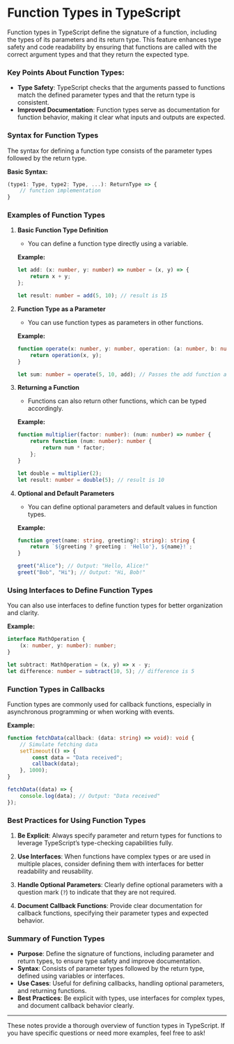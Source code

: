 # Function Types in TypeScript

Function types in TypeScript define the signature of a function, including the types of its parameters and its return type. This feature enhances type safety and code readability by ensuring that functions are called with the correct argument types and that they return the expected type.

### Key Points About Function Types:

- **Type Safety**: TypeScript checks that the arguments passed to functions match the defined parameter types and that the return type is consistent.
- **Improved Documentation**: Function types serve as documentation for function behavior, making it clear what inputs and outputs are expected.

### Syntax for Function Types

The syntax for defining a function type consists of the parameter types followed by the return type. 

**Basic Syntax:**
```typescript
(type1: Type, type2: Type, ...): ReturnType => {
    // function implementation
}
```

### Examples of Function Types

1. **Basic Function Type Definition**
   - You can define a function type directly using a variable.

   **Example:**
   ```typescript
   let add: (x: number, y: number) => number = (x, y) => {
       return x + y;
   };

   let result: number = add(5, 10); // result is 15
   ```

2. **Function Type as a Parameter**
   - You can use function types as parameters in other functions.

   **Example:**
   ```typescript
   function operate(x: number, y: number, operation: (a: number, b: number) => number): number {
       return operation(x, y);
   }

   let sum: number = operate(5, 10, add); // Passes the add function as an argument
   ```

3. **Returning a Function**
   - Functions can also return other functions, which can be typed accordingly.

   **Example:**
   ```typescript
   function multiplier(factor: number): (num: number) => number {
       return function (num: number): number {
           return num * factor;
       };
   }

   let double = multiplier(2);
   let result: number = double(5); // result is 10
   ```

4. **Optional and Default Parameters**
   - You can define optional parameters and default values in function types.

   **Example:**
   ```typescript
   function greet(name: string, greeting?: string): string {
       return `${greeting ? greeting : 'Hello'}, ${name}!`;
   }

   greet("Alice"); // Output: "Hello, Alice!"
   greet("Bob", "Hi"); // Output: "Hi, Bob!"
   ```

### Using Interfaces to Define Function Types

You can also use interfaces to define function types for better organization and clarity.

**Example:**
```typescript
interface MathOperation {
    (x: number, y: number): number;
}

let subtract: MathOperation = (x, y) => x - y;
let difference: number = subtract(10, 5); // difference is 5
```

### Function Types in Callbacks

Function types are commonly used for callback functions, especially in asynchronous programming or when working with events.

**Example:**
```typescript
function fetchData(callback: (data: string) => void): void {
    // Simulate fetching data
    setTimeout(() => {
        const data = "Data received";
        callback(data);
    }, 1000);
}

fetchData((data) => {
    console.log(data); // Output: "Data received"
});
```

### Best Practices for Using Function Types

1. **Be Explicit**: Always specify parameter and return types for functions to leverage TypeScript’s type-checking capabilities fully.

2. **Use Interfaces**: When functions have complex types or are used in multiple places, consider defining them with interfaces for better readability and reusability.

3. **Handle Optional Parameters**: Clearly define optional parameters with a question mark (`?`) to indicate that they are not required.

4. **Document Callback Functions**: Provide clear documentation for callback functions, specifying their parameter types and expected behavior.

### Summary of Function Types

- **Purpose**: Define the signature of functions, including parameter and return types, to ensure type safety and improve documentation.
- **Syntax**: Consists of parameter types followed by the return type, defined using variables or interfaces.
- **Use Cases**: Useful for defining callbacks, handling optional parameters, and returning functions.
- **Best Practices**: Be explicit with types, use interfaces for complex types, and document callback behavior clearly.

---

These notes provide a thorough overview of function types in TypeScript. If you have specific questions or need more examples, feel free to ask!